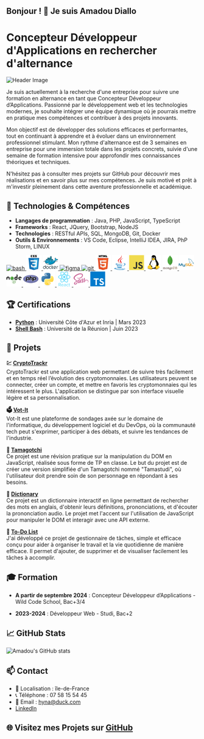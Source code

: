 ## Bonjour ! 👋 Je suis Amadou Diallo

# Concepteur Développeur d'Applications en rechercher d'alternance

![Header Image](https://via.placeholder.com/800x200?text=Welcome+to+Amadou's+GitHub)

Je suis actuellement à la recherche d'une entreprise pour suivre une formation en alternance en tant que Concepteur Développeur d’Applications. Passionné par le développement web et les technologies modernes, je souhaite intégrer une équipe dynamique où je pourrais mettre en pratique mes compétences et contribuer à des projets innovants.

Mon objectif est de développer des solutions efficaces et performantes, tout en continuant à apprendre et à évoluer dans un environnement professionnel stimulant. Mon rythme d'alternance est de 3 semaines en entreprise pour une immersion totale dans les projets concrets, suivie d'une semaine de formation intensive pour approfondir mes connaissances théoriques et techniques.

N'hésitez pas à consulter mes projets sur GitHub pour découvrir mes réalisations et en savoir plus sur mes compétences. Je suis motivé et prêt à m'investir pleinement dans cette aventure professionnelle et académique.

## 🚀 Technologies & Compétences

- **Langages de programmation** : Java, PHP, JavaScript, TypeScript
- **Frameworks** : React, JQuery, Bootstrap, NodeJS
- **Technologies** : RESTful APIs, SQL, MongoDB, Git, Docker
- **Outils & Environnements** : VS Code, Eclipse, IntelliJ IDEA, JIRA, PhP Storm, LINUX

<p align="left"> <a href="https://www.gnu.org/software/bash/" target="_blank" rel="noreferrer"> <img src="https://www.vectorlogo.zone/logos/gnu_bash/gnu_bash-icon.svg" alt="bash" width="40" height="40"/> </a> <a href="https://www.w3schools.com/css/" target="_blank" rel="noreferrer"> <img src="https://raw.githubusercontent.com/devicons/devicon/master/icons/css3/css3-original-wordmark.svg" alt="css3" width="40" height="40"/> </a> <a href="https://www.docker.com/" target="_blank" rel="noreferrer"> <img src="https://raw.githubusercontent.com/devicons/devicon/master/icons/docker/docker-original-wordmark.svg" alt="docker" width="40" height="40"/> </a> <a href="https://www.figma.com/" target="_blank" rel="noreferrer"> <img src="https://www.vectorlogo.zone/logos/figma/figma-icon.svg" alt="figma" width="40" height="40"/> </a> <a href="https://git-scm.com/" target="_blank" rel="noreferrer"> <img src="https://www.vectorlogo.zone/logos/git-scm/git-scm-icon.svg" alt="git" width="40" height="40"/> </a> <a href="https://www.w3.org/html/" target="_blank" rel="noreferrer"> <img src="https://raw.githubusercontent.com/devicons/devicon/master/icons/html5/html5-original-wordmark.svg" alt="html5" width="40" height="40"/> </a> <a href="https://www.java.com" target="_blank" rel="noreferrer"> <img src="https://raw.githubusercontent.com/devicons/devicon/master/icons/java/java-original.svg" alt="java" width="40" height="40"/> </a> <a href="https://developer.mozilla.org/en-US/docs/Web/JavaScript" target="_blank" rel="noreferrer"> <img src="https://raw.githubusercontent.com/devicons/devicon/master/icons/javascript/javascript-original.svg" alt="javascript" width="40" height="40"/> </a> <a href="https://www.linux.org/" target="_blank" rel="noreferrer"> <img src="https://raw.githubusercontent.com/devicons/devicon/master/icons/linux/linux-original.svg" alt="linux" width="40" height="40"/> </a> <a href="https://www.mongodb.com/" target="_blank" rel="noreferrer"> <img src="https://raw.githubusercontent.com/devicons/devicon/master/icons/mongodb/mongodb-original-wordmark.svg" alt="mongodb" width="40" height="40"/> </a> <a href="https://www.mysql.com/" target="_blank" rel="noreferrer"> <img src="https://raw.githubusercontent.com/devicons/devicon/master/icons/mysql/mysql-original-wordmark.svg" alt="mysql" width="40" height="40"/> </a> <a href="https://nodejs.org" target="_blank" rel="noreferrer"> <img src="https://raw.githubusercontent.com/devicons/devicon/master/icons/nodejs/nodejs-original-wordmark.svg" alt="nodejs" width="40" height="40"/> </a> <a href="https://www.php.net" target="_blank" rel="noreferrer"> <img src="https://raw.githubusercontent.com/devicons/devicon/master/icons/php/php-original.svg" alt="php" width="40" height="40"/> </a> <a href="https://www.python.org" target="_blank" rel="noreferrer"> <img src="https://raw.githubusercontent.com/devicons/devicon/master/icons/python/python-original.svg" alt="python" width="40" height="40"/> </a> <a href="https://reactjs.org/" target="_blank" rel="noreferrer"> <img src="https://raw.githubusercontent.com/devicons/devicon/master/icons/react/react-original-wordmark.svg" alt="react" width="40" height="40"/> </a> <a href="https://sass-lang.com" target="_blank" rel="noreferrer"> <img src="https://raw.githubusercontent.com/devicons/devicon/master/icons/sass/sass-original.svg" alt="sass" width="40" height="40"/> </a> <a href="https://www.typescriptlang.org/" target="_blank" rel="noreferrer"> <img src="https://raw.githubusercontent.com/devicons/devicon/master/icons/typescript/typescript-original.svg" alt="typescript" width="40" height="40"/> </a> </p>

## 🏆 Certifications

- **[Python](https://openbadgefactory.com/validator/result?a=https%3A%2F%2Fopenbadgefactory.com%2Fv1%2Fassertion%2F4646b23a95b9da601bf1a9c82053084c91ff5cb2.json)** : Université Côte d'Azur et Inria | Mars 2023
- **[Shell Bash](https://openbadgefactory.com/validator/result?a=https%3A%2F%2Fopenbadgefactory.com%2Fv1%2Fassertion%2Fadf398ea5a8cfcdad312ab6d877a8f2d1417c91c.json)** : Université de la Réunion | Juin 2023


## 📂 Projets

**💹 [CryptoTrackr](https://github.com/HYNA42/cryptotrackr)**  
CryptoTrackr est une application web permettant de suivre très facilement et en temps réel l’évolution des cryptomonnaies. Les utilisateurs peuvent se connecter, créer un compte, et mettre en favoris les cryptomonnaies qui les intéressent le plus. L'application se distingue par son interface visuelle légère et sa personnalisation.

**🗳️ [Vot-It](https://github.com/HYNA42/votit)**  
Vot-It est une plateforme de sondages axée sur le domaine de l'informatique, du développement logiciel et du DevOps, où la communauté tech peut s'exprimer, participer à des débats, et suivre les tendances de l'industrie.

**🐣 [Tamagotchi](https://github.com/HYNA42/tamagotchi)**  
Ce projet est une révision pratique sur la manipulation du DOM en JavaScript, réalisée sous forme de TP en classe. Le but du projet est de créer une version simplifiée d'un Tamagotchi nommé "Tamastudi", où l'utilisateur doit prendre soin de son personnage en répondant à ses besoins.

**📖 [Dictionary](https://github.com/HYNA42/dictionary)**  
Ce projet est un dictionnaire interactif en ligne permettant de rechercher des mots en anglais, d'obtenir leurs définitions, prononciations, et d'écouter la prononciation audio. Le projet met l'accent sur l'utilisation de JavaScript pour manipuler le DOM et interagir avec une API externe.

**📝 [To-Do List](https://github.com/HYNA42/todo-list)**  
J'ai développé ce projet de gestionnaire de tâches, simple et efficace conçu pour aider à organiser le travail et la vie quotidienne de manière efficace. Il permet d'ajouter, de supprimer et de visualiser facilement les tâches à accomplir.




## 🎓 Formation

- **A partir de septembre 2024** : Concepteur Développeur d’Applications - Wild Code School, Bac+3/4

- **2023-2024** : Développeur Web - Studi, Bac+2

## 📈 GitHub Stats

![Amadou's GitHub stats](https://github-readme-stats.vercel.app/api?username=HYNA42&show_icons=true&theme=radical)

## 📫 Contact

- 📍 Localisation : île-de-France
- 📞 Téléphone : 07 58 15 54 45
- 📧 Email : [hyna@duck.com](mailto:hyna@duck.com)
- [LinkedIn](https://www.linkedin.com/in/bylojalo/)


## 🌐 Visitez mes Projets sur [GitHub](https://github.com/HYNA42)
